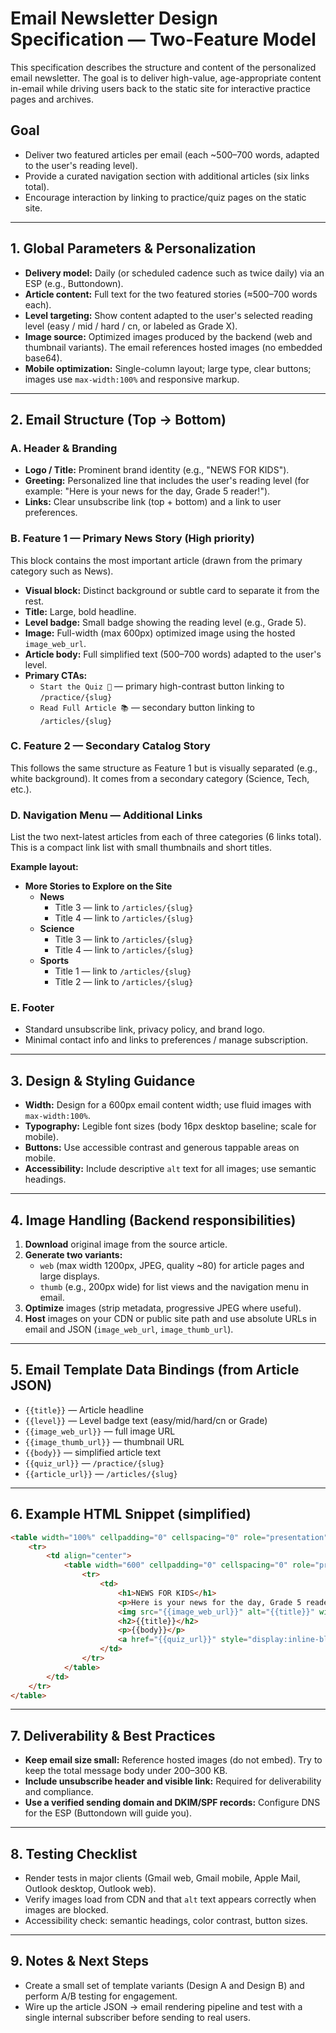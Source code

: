 # Email Newsletter Design Specification — Two-Feature Model

This specification describes the structure and content of the personalized email newsletter. The goal is to deliver high-value, age-appropriate content in-email while driving users back to the static site for interactive practice pages and archives.

## Goal

- Deliver two featured articles per email (each ~500–700 words, adapted to the user's reading level).
- Provide a curated navigation section with additional articles (six links total).
- Encourage interaction by linking to practice/quiz pages on the static site.

---

## 1. Global Parameters & Personalization

- **Delivery model:** Daily (or scheduled cadence such as twice daily) via an ESP (e.g., Buttondown).
- **Article content:** Full text for the two featured stories (≈500–700 words each).
- **Level targeting:** Show content adapted to the user's selected reading level (easy / mid / hard / cn, or labeled as Grade X).
- **Image source:** Optimized images produced by the backend (web and thumbnail variants). The email references hosted images (no embedded base64).
- **Mobile optimization:** Single-column layout; large type, clear buttons; images use `max-width:100%` and responsive markup.

---

## 2. Email Structure (Top → Bottom)

### A. Header & Branding

- **Logo / Title:** Prominent brand identity (e.g., "NEWS FOR KIDS").
- **Greeting:** Personalized line that includes the user's reading level (for example: "Here is your news for the day, Grade 5 reader!").
- **Links:** Clear unsubscribe link (top + bottom) and a link to user preferences.

### B. Feature 1 — Primary News Story (High priority)

This block contains the most important article (drawn from the primary category such as News).

- **Visual block:** Distinct background or subtle card to separate it from the rest.
- **Title:** Large, bold headline.
- **Level badge:** Small badge showing the reading level (e.g., Grade 5).
- **Image:** Full-width (max 600px) optimized image using the hosted `image_web_url`.
- **Article body:** Full simplified text (500–700 words) adapted to the user's level.
- **Primary CTAs:**
	- `Start the Quiz 🧠` — primary high-contrast button linking to `/practice/{slug}`
	- `Read Full Article 📚` — secondary button linking to `/articles/{slug}`

### C. Feature 2 — Secondary Catalog Story

This follows the same structure as Feature 1 but is visually separated (e.g., white background). It comes from a secondary category (Science, Tech, etc.).

### D. Navigation Menu — Additional Links

List the two next-latest articles from each of three categories (6 links total). This is a compact link list with small thumbnails and short titles.

**Example layout:**

- **More Stories to Explore on the Site**
	- **News**
		- Title 3 — link to `/articles/{slug}`
		- Title 4 — link to `/articles/{slug}`
	- **Science**
		- Title 3 — link to `/articles/{slug}`
		- Title 4 — link to `/articles/{slug}`
	- **Sports**
		- Title 1 — link to `/articles/{slug}`
		- Title 2 — link to `/articles/{slug}`

### E. Footer

- Standard unsubscribe link, privacy policy, and brand logo.
- Minimal contact info and links to preferences / manage subscription.

---

## 3. Design & Styling Guidance

- **Width:** Design for a 600px email content width; use fluid images with `max-width:100%`.
- **Typography:** Legible font sizes (body 16px desktop baseline; scale for mobile).
- **Buttons:** Use accessible contrast and generous tappable areas on mobile.
- **Accessibility:** Include descriptive `alt` text for all images; use semantic headings.

---

## 4. Image Handling (Backend responsibilities)

1. **Download** original image from the source article.
2. **Generate two variants:**
	 - `web` (max width 1200px, JPEG, quality ~80) for article pages and large displays.
	 - `thumb` (e.g., 200px wide) for list views and the navigation menu in email.
3. **Optimize** images (strip metadata, progressive JPEG where useful).
4. **Host** images on your CDN or public site path and use absolute URLs in email and JSON (`image_web_url`, `image_thumb_url`).

---

## 5. Email Template Data Bindings (from Article JSON)

- `{{title}}` — Article headline
- `{{level}}` — Level badge text (easy/mid/hard/cn or Grade)
- `{{image_web_url}}` — full image URL
- `{{image_thumb_url}}` — thumbnail URL
- `{{body}}` — simplified article text
- `{{quiz_url}}` — `/practice/{slug}`
- `{{article_url}}` — `/articles/{slug}`

---

## 6. Example HTML Snippet (simplified)

```html
<table width="100%" cellpadding="0" cellspacing="0" role="presentation">
	<tr>
		<td align="center">
			<table width="600" cellpadding="0" cellspacing="0" role="presentation">
				<tr>
					<td>
						<h1>NEWS FOR KIDS</h1>
						<p>Here is your news for the day, Grade 5 reader!</p>
						<img src="{{image_web_url}}" alt="{{title}}" width="600" style="max-width:100%; height:auto; display:block;">
						<h2>{{title}}</h2>
						<p>{{body}}</p>
						<a href="{{quiz_url}}" style="display:inline-block; padding:12px 18px; background:#ff6f61; color:#fff; text-decoration:none;">Start the Quiz</a>
					</td>
				</tr>
			</table>
		</td>
	</tr>
</table>
```

---

## 7. Deliverability & Best Practices

- **Keep email size small:** Reference hosted images (do not embed). Try to keep the total message body under 200–300 KB.
- **Include unsubscribe header and visible link:** Required for deliverability and compliance.
- **Use a verified sending domain and DKIM/SPF records:** Configure DNS for the ESP (Buttondown will guide you).

---

## 8. Testing Checklist

- Render tests in major clients (Gmail web, Gmail mobile, Apple Mail, Outlook desktop, Outlook web).
- Verify images load from CDN and that `alt` text appears correctly when images are blocked.
- Accessibility check: semantic headings, color contrast, button sizes.

---

## 9. Notes & Next Steps

- Create a small set of template variants (Design A and Design B) and perform A/B testing for engagement.
- Wire up the article JSON → email rendering pipeline and test with a single internal subscriber before sending to real users.
